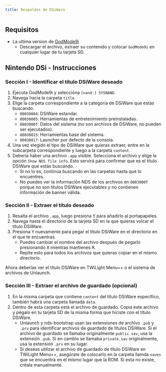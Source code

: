 ```yaml
---
title: Respaldos de DSiWare
---
```


## Requisitos
- La ultima version de [GodMode9i](https://github.com/RocketRobz/godmode9i/releases)
   - Descargar el archivo, extraer su contenido y colocar `GodMode9i` en cualquier lugar de tu tarjeta SD.

## Nintendo DSi - Instrucciones

### Sección I - Identificar el título DSiWare deseado
1. Ejecuta GodMode9i y seleccióna `[nand:] SYSNAND`.
1. Navega hacia la carpeta `title`.
1. Elige la carpeta correspondiente a la categoría de DSiWare que estás buscando.
   - `00030004`: DSiWare estandar.
   - `00030005`: Herramientas de entretenimiento preinstaladas.
   - `0003000f`: Datos del sistema (no son archivos de DSiWare, no pueden ser ejecutados).
   - `00030015`: Herramientas base del sistema.
   - `00030017`: Launcher por defecto de la consola.
1. Una vez elegido el tipo de DSiWare que quieras extraer, entre en la subcarpeta correspondiente y luego a la carpeta `content`.
1. Debería haber una archivo `.app` visible. Selecciona el archivo y elige la opción `Show NDS file info`. Esto servirá para confirmar que es el título DSiWare que estás buscando.
   - Si no lo es, continúa buscando en las carpetas hasta que lo encuentres.
   - No puedes ver la información NDS de los archivos en `0003000f` porque no son títulos DSiWare ejecutables y no contienen información de banner válida.

### Sección II - Extraer el título deseado
1. Resalta el archivo `.app`, luego presiona <kbd class="face">Y</kbd> para añadirlo al portapapeles.
1. Navega hasta el directorio de la tarjeta SD en la que quieras volcar el título DSiWare.
1. Presiona <kbd class="face">Y</kbd> nuevamente para pegar el título DSiWare en el directorio en el que te encuentras.
   - Puedes cambiar el nombre del archivo después de pegarlo presionando <kbd class="face">X</kbd> mientras mantienes <kbd class="R">R</kbd>.
   - Repite esto para todos los archivos que quieras copiar en el mismo directorio.

Ahora deberías ver el título DSiWare en TWiLight Menu++ o el sistema de archivos de Unlaunch.

### Sección III - Extraer el archivo de guardado (opcional)
1. En la misma carpeta que contiene `content` del título DSiWare específico, también habrá una carpeta llamada `data`.
1. Dentro de esta carpeta está el archivo de guardado. Copia este archivo y pégalo en tu tarjeta SD de la misma forma que hiciste con el título DSiWare.
   - Unlaunch y nds-bootstrap usan las extensiones de archivo `.pub` y `.prv` para identificar archivos de guardado de títulos DSiWare. Si el archivo de guardado se llamaba originalmente `public.sav`, usa la extensión `.pub`. Si en cambio se llamaba `private.sav` originalmente, usa la extensión `.prv` en su lugar.
   - Si deseas utilizar el archivo de guardado de título DSiWare en TWiLight Menu++, asegúrate de colocarlo en la carpeta llamda `saves` que se encuentra en el mismo lugar que la ROM. Si esta no existe, créala manualmente.
